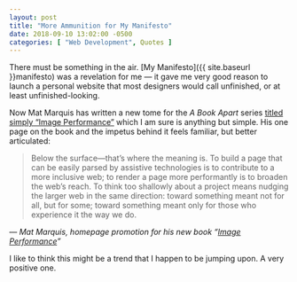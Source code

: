 ```yaml
---
layout: post
title: "More Ammunition for My Manifesto"
date: 2018-09-10 13:02:00 -0500
categories: [ "Web Development", Quotes ]
---
```


There must be something in the air. [My Manifesto]({{ site.baseurl }}manifesto) was a revelation for me — it gave me very good reason to launch a personal website that most designers would call unfinished, or at least unfinished-looking. 

Now Mat Marquis has written a new tome for the *A Book Apart* series [titled simply “Image Performance”](//abookapart.com/products/image-performance) 
which I am sure is anything but simple. His one page on the book and the impetus behind it feels familiar, but better articulated: 

> Below the surface—that’s where the meaning is. To build a page that can be easily parsed by assistive technologies is to contribute to a more inclusive web; to render a page more performantly is to broaden the web’s reach. To think too shallowly about a project means nudging the larger web in the same direction: toward something meant not for all, but for some; toward something meant only for those who experience it the way we do.

— <cite>Mat Marquis, homepage promotion for his new book “[Image Performance](//matmarquis.com/)”</cite>

I like to think this might be a trend that I happen to be jumping upon. A very positive one. 

